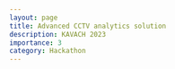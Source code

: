 ```yaml
---
layout: page
title: Advanced CCTV analytics solution
description: KAVACH 2023
importance: 3
category: Hackathon
---
```

